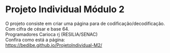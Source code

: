 # Projeto Individual Módulo 2
O projeto consiste em criar uma página para de codificação/decodificação.
<br >
Com cifra de césar e base 64.
<br >
Programadores Carioca rj (RESILIA/SENAC)
<br >
Confira como está a página:
<br >
https://bedibe.github.io/ProjetoIndividual-M2/
 

